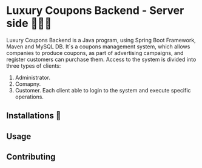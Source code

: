 # Luxury Coupons Backend - Server side 👩🏻‍💻

Luxury Coupons Backend is a Java program, using Spring Boot Framework, Maven and MySQL DB.
It`s a coupons management system, which allows companies to produce coupons,
as part of advertising campaigns, and register customers can purchase them.
Access to the system is divided into three types of clients:
1. Administrator.
2. Comapny.
3. Customer.
Each client able to login to the system and execute specific operations.

## Installations 🔧

## Usage

## Contributing
